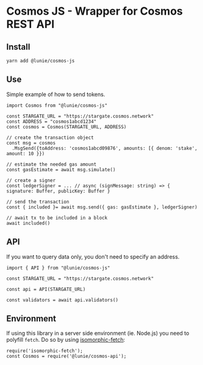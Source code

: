 # Cosmos JS - Wrapper for Cosmos REST API

## Install

```
yarn add @lunie/cosmos-js
```

## Use

Simple example of how to send tokens.

```
import Cosmos from "@lunie/cosmos-js"

const STARGATE_URL = "https://stargate.cosmos.network"
const ADDRESS = "cosmos1abcd1234"
const cosmos = Cosmos(STARGATE_URL, ADDRESS)

// create the transaction object
const msg = cosmos
  .MsgSend({toAddress: 'cosmos1abcd09876', amounts: [{ denom: 'stake', amount: 10 }})

// estimate the needed gas amount
const gasEstimate = await msg.simulate()

// create a signer
const ledgerSigner = ... // async (signMessage: string) => { signature: Buffer, publicKey: Buffer }

// send the transaction
const { included }= await msg.send({ gas: gasEstimate }, ledgerSigner)

// await tx to be included in a block
await included()
```

## API

If you want to query data only, you don't need to specify an address.

```
import { API } from "@lunie/cosmos-js"

const STARGATE_URL = "https://stargate.cosmos.network"

const api = API(STARGATE_URL)

const validators = await api.validators()
```

## Environment

If using this library in a server side environment (ie. Node.js) you need to polyfill `fetch`. Do so by using [isomorphic-fetch](https://www.npmjs.com/package/isomorphic-fetch):

```
require('isomorphic-fetch');
const Cosmos = require('@lunie/cosmos-api');
```